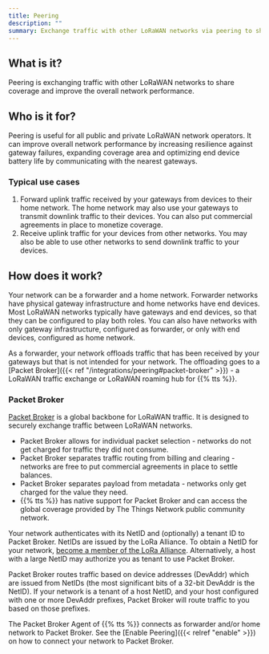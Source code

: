 ```yaml
---
title: Peering
description: ""
summary: Exchange traffic with other LoRaWAN networks via peering to share coverage and improve the overall network performance.
---
```


## What is it?

Peering is exchanging traffic with other LoRaWAN networks to share coverage and improve the overall network performance.

## Who is it for?

Peering is useful for all public and private LoRaWAN network operators. It can improve overall network performance by increasing resilience against gateway failures, expanding coverage area and optimizing end device battery life by communicating with the nearest gateways.

### Typical use cases

1. Forward uplink traffic received by your gateways from devices to their home network. The home network may also use your gateways to transmit downlink traffic to their devices. You can also put commercial agreements in place to monetize coverage.
2. Receive uplink traffic for your devices from other networks. You may also be able to use other networks to send downlink traffic to your devices.

## How does it work?

Your network can be a forwarder and a home network. Forwarder networks have physical gateway infrastructure and home networks have end devices. Most LoRaWAN networks typically have gateways and end devices, so that they can be configured to play both roles. You can also have networks with only gateway infrastructure, configured as forwarder, or only with end devices, configured as home network.

As a forwarder, your network offloads traffic that has been received by your gateways but that is not intended for your network. The offloading goes to a [Packet Broker]({{< ref "/integrations/peering#packet-broker" >}}) - a LoRaWAN traffic exchange or LoRaWAN roaming hub for {{% tts %}}.

### Packet Broker

[Packet Broker](https://www.packetbroker.org) is a global backbone for LoRaWAN traffic. It is designed to securely exchange traffic between LoRaWAN networks. 

- Packet Broker allows for individual packet selection - networks do not get charged for traffic they did not consume. 
- Packet Broker separates traffic routing from billing and clearing - networks are free to put commercial agreements in place to settle balances. 
- Packet Broker separates payload from metadata - networks only get charged for the value they need. 
- {{% tts %}} has native support for Packet Broker and can access the global coverage provided by The Things Network public community network.

Your network authenticates with its NetID and (optionally) a tenant ID to Packet Broker. NetIDs are issued by the LoRa Alliance. To obtain a NetID for your network, [become a member of the LoRa Alliance](https://lora-alliance.org/become-a-member). Alternatively, a host with a large NetID may authorize you as tenant to use Packet Broker.

Packet Broker routes traffic based on device addresses (DevAddr) which are issued from NetIDs (the most significant bits of a 32-bit DevAddr is the NetID). If your network is a tenant of a host NetID, and your host configured with one or more DevAddr prefixes, Packet Broker will route traffic to you based on those prefixes.

The Packet Broker Agent of {{% tts %}} connects as forwarder and/or home network to Packet Broker. See the [Enable Peering]({{< relref "enable" >}}) on how to connect your network to Packet Broker.
